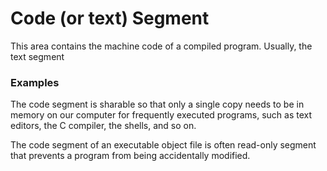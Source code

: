 # Code (or text) Segment
This area contains the machine code of a compiled program. Usually, the text segment


### Examples
The code segment is sharable so that only a single copy needs to be in memory on our computer for frequently executed programs,
such as text editors, the C compiler, the shells, and so on. 

The code segment of an executable object file is often read-only segment that prevents a program from being accidentally modified.

